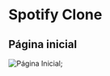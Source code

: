 # Spotify Clone

## Página inicial

![Página Inicial](https://github.com/antoniobsi21/bootstrap-spotify-clone/imgs/pagina-inicial.png?raw=true);